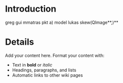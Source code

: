 # Introduction #

greg
gui
mmatras
pkt a) model
lukas
skew(QImage**,)**


# Details #

Add your content here.  Format your content with:
  * Text in **bold** or _italic_
  * Headings, paragraphs, and lists
  * Automatic links to other wiki pages